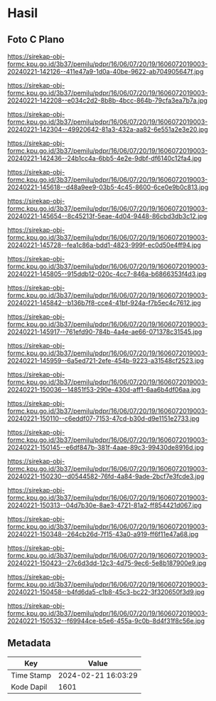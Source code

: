 # Hasil

## Foto C Plano

https://sirekap-obj-formc.kpu.go.id/3b37/pemilu/pdpr/16/06/07/20/19/1606072019003-20240221-142126--411e47a9-1d0a-40be-9622-ab704905647f.jpg

https://sirekap-obj-formc.kpu.go.id/3b37/pemilu/pdpr/16/06/07/20/19/1606072019003-20240221-142208--e034c2d2-8b8b-4bcc-864b-79cfa3ea7b7a.jpg

https://sirekap-obj-formc.kpu.go.id/3b37/pemilu/pdpr/16/06/07/20/19/1606072019003-20240221-142304--49920642-81a3-432a-aa82-6e551a2e3e20.jpg

https://sirekap-obj-formc.kpu.go.id/3b37/pemilu/pdpr/16/06/07/20/19/1606072019003-20240221-142436--24b1cc4a-6bb5-4e2e-9dbf-df6140c12fa4.jpg

https://sirekap-obj-formc.kpu.go.id/3b37/pemilu/pdpr/16/06/07/20/19/1606072019003-20240221-145618--d48a9ee9-03b5-4c45-8600-6ce0e9b0c813.jpg

https://sirekap-obj-formc.kpu.go.id/3b37/pemilu/pdpr/16/06/07/20/19/1606072019003-20240221-145654--8c45213f-5eae-4d04-9448-86cbd3db3c12.jpg

https://sirekap-obj-formc.kpu.go.id/3b37/pemilu/pdpr/16/06/07/20/19/1606072019003-20240221-145728--fea1c86a-bdd1-4823-999f-ec0d50e4ff94.jpg

https://sirekap-obj-formc.kpu.go.id/3b37/pemilu/pdpr/16/06/07/20/19/1606072019003-20240221-145805--915ddb12-020c-4cc7-846a-b6866353f4d3.jpg

https://sirekap-obj-formc.kpu.go.id/3b37/pemilu/pdpr/16/06/07/20/19/1606072019003-20240221-145842--b136b7f8-cce4-41bf-924a-f7b5ec4c7612.jpg

https://sirekap-obj-formc.kpu.go.id/3b37/pemilu/pdpr/16/06/07/20/19/1606072019003-20240221-145917--761efd90-784b-4a4e-ae66-071378c31545.jpg

https://sirekap-obj-formc.kpu.go.id/3b37/pemilu/pdpr/16/06/07/20/19/1606072019003-20240221-145959--6a5ed721-2efe-454b-9223-a31548cf2523.jpg

https://sirekap-obj-formc.kpu.go.id/3b37/pemilu/pdpr/16/06/07/20/19/1606072019003-20240221-150036--14851f53-290e-430d-aff1-6aa6b4df06aa.jpg

https://sirekap-obj-formc.kpu.go.id/3b37/pemilu/pdpr/16/06/07/20/19/1606072019003-20240221-150110--c6eddf07-7153-47cd-b30d-d9e1151e2733.jpg

https://sirekap-obj-formc.kpu.go.id/3b37/pemilu/pdpr/16/06/07/20/19/1606072019003-20240221-150145--e6df847b-381f-4aae-89c3-99430de8916d.jpg

https://sirekap-obj-formc.kpu.go.id/3b37/pemilu/pdpr/16/06/07/20/19/1606072019003-20240221-150230--d0544582-76fd-4a84-9ade-2bcf7e3fcde3.jpg

https://sirekap-obj-formc.kpu.go.id/3b37/pemilu/pdpr/16/06/07/20/19/1606072019003-20240221-150313--04d7b30e-8ae3-4721-81a2-ff854421d067.jpg

https://sirekap-obj-formc.kpu.go.id/3b37/pemilu/pdpr/16/06/07/20/19/1606072019003-20240221-150348--264cb26d-7f15-43a0-a919-ff6f11e47a68.jpg

https://sirekap-obj-formc.kpu.go.id/3b37/pemilu/pdpr/16/06/07/20/19/1606072019003-20240221-150423--27c6d3dd-12c3-4d75-9ec6-5e8b187900e9.jpg

https://sirekap-obj-formc.kpu.go.id/3b37/pemilu/pdpr/16/06/07/20/19/1606072019003-20240221-150458--b4fd6da5-c1b8-45c3-bc22-3f320650f3d9.jpg

https://sirekap-obj-formc.kpu.go.id/3b37/pemilu/pdpr/16/06/07/20/19/1606072019003-20240221-150532--f69944ce-b5e6-455a-9c0b-8d4f31f8c56e.jpg


## Metadata

| Key        | Value               |
| ---------- | ------------------- |
| Time Stamp | 2024-02-21 16:03:29 |
| Kode Dapil | 1601                |



